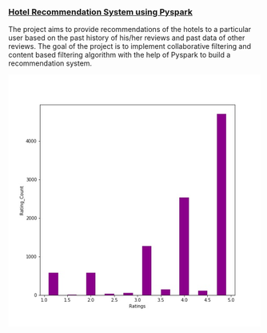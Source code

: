 ### [Hotel Recommendation System using Pyspark](https://webpages.uncc.edu/stiwari8/)


The project aims to provide recommendations of the hotels to a particular user based on the past history of his/her reviews and past data of other reviews.
The goal of the project is to implement collaborative filtering and content based filtering algorithm with the help of Pyspark to build a recommendation system.

![](https://github.com/tannu-singh/Hotel-Recommendation-System-/blob/master/Rating_Count.jpg)
